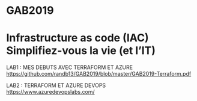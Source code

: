 # GAB2019
# Infrastructure as code (IAC) Simplifiez-vous la vie (et l’IT)
LAB1 : MES DEBUTS AVEC TERRAFORM ET AZURE
https://github.com/randb13/GAB2019/blob/master/GAB2019-Terraform.pdf


LAB2 : TERRAFORM ET AZURE  DEVOPS
https://www.azuredevopslabs.com/

